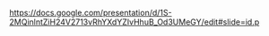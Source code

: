 https://docs.google.com/presentation/d/1S-2MQinlntZiH24V2713vRhYXdYZIvHhuB_Od3UMeGY/edit#slide=id.p
